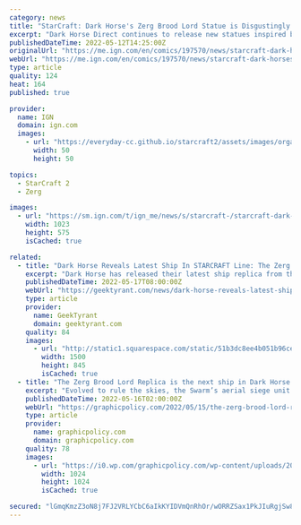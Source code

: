 ```yaml
---
category: news
title: "StarCraft: Dark Horse's Zerg Brood Lord Statue is Disgustingly Amazing"
excerpt: "Dark Horse Direct continues to release new statues inspired by the ships of Blizzard's StarCraft universe. Their latest StarCraft replica depicts one of the most imposing and disgusting ships in the series - the Zerg Brood Lord."
publishedDateTime: 2022-05-12T14:25:00Z
originalUrl: "https://me.ign.com/en/comics/197570/news/starcraft-dark-horses-zerg-brood-lord-statue-is-disgustingly-amazing"
webUrl: "https://me.ign.com/en/comics/197570/news/starcraft-dark-horses-zerg-brood-lord-statue-is-disgustingly-amazing"
type: article
quality: 124
heat: 164
published: true

provider:
  name: IGN
  domain: ign.com
  images:
    - url: "https://everyday-cc.github.io/starcraft2/assets/images/organizations/ign.com-50x50.jpg"
      width: 50
      height: 50

topics:
  - StarCraft 2
  - Zerg

images:
  - url: "https://sm.ign.com/t/ign_me/news/s/starcraft-/starcraft-dark-horses-zerg-brood-lord-statue-is-disgustingly_x6n7.1200.jpg"
    width: 1023
    height: 575
    isCached: true

related:
  - title: "Dark Horse Reveals Latest Ship In STARCRAFT Line: The Zerg Brood Lord"
    excerpt: "Dark Horse has released their latest ship replica from their StarCraft line: the Zerg Brood Lord. Evolved to dominate the skies, the Brood Lord replica measures 15 inches long by 15 inches wide and stands 10 inches tall."
    publishedDateTime: 2022-05-17T08:00:00Z
    webUrl: "https://geektyrant.com/news/dark-horse-reveals-latest-ship-in-starcraft-line-the-zerg-brood-lord"
    type: article
    provider:
      name: GeekTyrant
      domain: geektyrant.com
    quality: 84
    images:
      - url: "http://static1.squarespace.com/static/51b3dc8ee4b051b96ceb10de/51ce6099e4b0d911b4489b79/627ead1003a8f81f57e9ac8d/1652774428761/ZergBroodLordReplica.jpg?format=1500w"
        width: 1500
        height: 845
        isCached: true
  - title: "The Zerg Brood Lord Replica is the next ship in Dark Horse Direct’s Starcraft line"
    excerpt: "Evolved to rule the skies, the Swarm’s aerial siege unit is making its way to your gaming den, brought to you exclusively by Blizzard Entertainment and Dark Horse Direct! The Zerg have arrived with the StarCraft: Zerg Brood Lord Replica."
    publishedDateTime: 2022-05-16T02:00:00Z
    webUrl: "https://graphicpolicy.com/2022/05/15/the-zerg-brood-lord-replica-is-the-next-ship-in-dark-horse-directs-starcraft-line/"
    type: article
    provider:
      name: graphicpolicy.com
      domain: graphicpolicy.com
    quality: 78
    images:
      - url: "https://i0.wp.com/graphicpolicy.com/wp-content/uploads/2022/05/StarCraft-Zerg-Brood-Lord-Replica.png?fit=1024%2C1024&#038;ssl=1"
        width: 1024
        height: 1024
        isCached: true

secured: "lGmqKmzZ3oN8j7FJ2VRLYCbC6aIkKYIDVmQnRhOr/wORRZSax1PkJIuRgjSw8RcNTIPZG5TZ25cIFbsNxgdwrQao/DZLGVnY7Q+QV0qoCcyuKYYhBMWoond4/TOK6BGICj8h463umnUBpspgH6yg32sRh9Buw/5s/pfRDryOe9OlvrrWJVluFNjvUnxgTA5FA2DlLxtquIVFedlXTj+MfSvfoTrkZH0yNRs8ULR9yW09G6ISG+xwbd4QHqDXC6BOOxI7FLIFPhYCVynHoBsdQ8sfpGj+Enw6dOBHPLD7UeaNDhuhR2jWQmiqfzvcp1i0kJL+BET6w7WlROXQjvrKdX/N9hCZGNgA4UTyMHw2YdA=;D0YZrd4z2hciBL6KEtau7g=="
---
```


